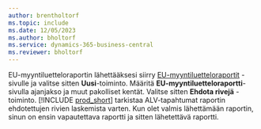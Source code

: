 ```yaml
---
author: brentholtorf
ms.topic: include
ms.date: 12/05/2023
ms.author: bholtorf
ms.service: dynamics-365-business-central
ms.reviewer: bholtorf
---
```


EU-myyntiluetteloraportin lähettääksesi siirry [EU-myyntiluetteloraportit](https://businesscentral.dynamics.com?page=321) -sivulle ja valitse sitten **Uusi**-toiminto. Määritä **EU-myyntiluetteloraportti**-sivulla ajanjakso ja muut pakolliset kentät. Valitse sitten **Ehdota rivejä** -toiminto. [!INCLUDE [prod_short](../includes/prod_short.md)] tarkistaa ALV-tapahtumat raportin ehdotettujen rivien laskemista varten. Kun olet valmis lähettämään raportin, sinun on ensin vapautettava raportti ja sitten lähetettävä raportti.
